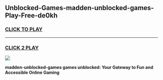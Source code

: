 
## Unblocked-Games-madden-unblocked-games-Play-Free-de0kh
<h3>
<a href="https://premium76.site?title=madden-unblocked-games&ref=18A">CLICK TO PLAY</a></h3>
<hr>

<h3>
<a href="https://premium76.site?title=madden-unblocked-games&ref=18A">CLICK 2 PLAY</a>
  
</h3>

<a href="https://premium76.site?title=madden-unblocked-games&ref=18A"><img src="https://clearcache.store/games.png"></a>


**madden-unblocked-games games unblocked: Your Gateway to Fun and Accessible Online Gaming**
